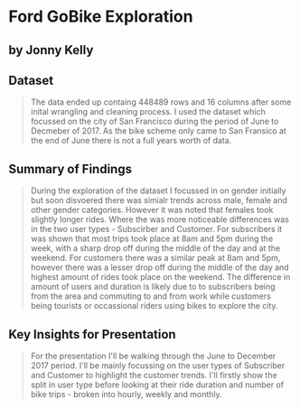 # Ford GoBike Exploration
## by Jonny Kelly


## Dataset

> The data ended up containg 448489 rows and 16 columns after some inital wrangling and cleaning process. I used the dataset which focussed on the city of San Francisco during the period of June to Decmeber of 2017. As the bike scheme only came to San Fransico at the end of June there is not a full years worth of data.


## Summary of Findings

> During the exploration of the dataset I focussed in on gender initially but soon disvoered there was simialr trends across male, female and other gender categories. However it was noted that females took slightly longer rides. Where the was more noticeable differences was in the two user types - Subscirber and Customer. For subscribers it was shown that most trips took place at 8am and 5pm during the week, with a sharp drop off during the middle of the day and at the weekend. For customers there was a similar peak at 8am and 5pm, however there was a lesser drop off during the middle of the day and highest amount of rides took place on the weekend. The difference in amount of users and duration is likely due to to subscribers being from the area and commuting to and from work while customers being tourists or occassional riders using bikes to explore the city.


## Key Insights for Presentation

> For the presentation I'll be walking through the June to December 2017 period. I'll be mainly focussing on the user types of Subscriber and Customer to highlight the customer trends. I'll firstly show the split in user type before looking at their ride duration and number of bike trips - broken into hourly, weekly and monthly.